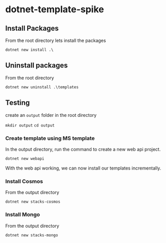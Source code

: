 # dotnet-template-spike

## Install Packages

From the root directory lets install the packages

`dotnet new install .\`

## Uninstall packages

From the root directory

`dotnet new uninstall .\templates`

## Testing

create an `output` folder in the root directory

`mkdir output`
`cd output`

### Create template using MS template

In the output directory, run the command to create a new web api project.

`dotnet new webapi`

With the web api working, we can now install our templates incrementally.

### Install Cosmos

From the output directory

`dotnet new stacks-cosmos`

### Install Mongo

From the output directory

`dotnet new stacks-mongo`
